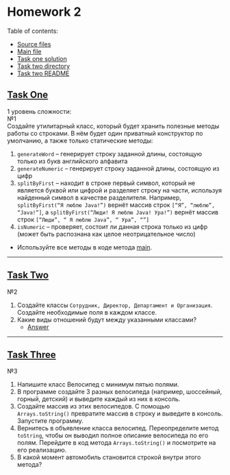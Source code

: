 # Homework 2
Table of contents:
* [Source files](./src)
* [Main file](./src/Main.java)
* [Task one solution](./src/utils/UtilsStrings.java)
* [Task two directory](./src/company)
* [Task two README](./src/company/README.md)

## [Task One](./src/utils)
 1 уровень сложности:<br>
 №1<br> 
 Создайте утилитарный класс, который будет хранить полезные методы работы со строками.
В нём будет один приватный конструктор по умолчанию, а также только статические методы:
1. `generateWord` – генерирует строку заданной длины, состоящую только из букв английского алфавита<br>
2. `generateNumeric` – генерирует строку заданной длины, состоящую из цифр<br>
3. `splitByFirst` – находит в строке первый символ, который не является буквой или цифрой и разделяет строку на части,
используя найденный символ в качестве разделителя.
Например, `splitByFirst(“Я люблю Java!”)` вернёт массив строк `[“Я”, “люблю”, “Java!”]`,
а `splitByFirst(“Люди! Я люблю Java! Ура!”)` вернёт массив строк `[“Люди”, “ Я люблю Java”, “ Ура”, “”]`<br>
4. `isNumeric` – проверяет, состоит ли данная строка только из цифр
(может быть распознана как целое неотрицательное число)<br>
* Используйте все методы в коде метода [main](./src/utils/MainUtils.java).
---
## [Task Two](./src/company)
№2 
1. Создайте классы `Сотрудник, Директор, Департамент и Организация`.
Создайте необходимые поля в каждом классе.
2. Какие виды отношений будут между указанными классами?
   * [Answer](./src/company/README.md)
---
## [Task Three](./src/bicycles)
№3
1. Напишите класс Велосипед  с минимум пятью полями.
2. В программе создайте 3 разных велосипеда 
(например, шоссейный, горный, детский) и выведите каждый из них в консоль.
3. Создайте массив из этих велосипедов. С помощью `Arrays.toString()`
превратите массив в строку и выведите в консоль. Запустите программу.
4. Вернитесь в объявление класса велосипед. Переопределите метод `toString`,
чтобы он выводил полное описание велосипеда по его полям.
Перейдите в код метода `Arrays.toString()` и посмотрите на его реализацию.
5. В какой момент автомобиль становится строкой внутри этого метода?